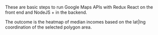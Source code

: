 These are basic steps to run Google Maps APIs with Redux React on the front end and NodeJS + in the backend.

The outcome is the heatmap of median incomes based on the lat|lng coordination of the selected polygon area.

